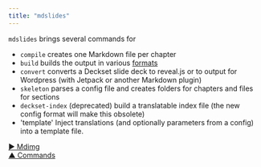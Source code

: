 ```yaml
---
title: "mdslides"
---
```



`mdslides` brings several commands for

* `compile` creates one Markdown file per chapter
* `build` builds the output in various [formats](formats.html)
* `convert` converts a Deckset slide deck to reveal.js or to output for Wordpress (with Jetpack or another Markdown plugin)
* `skeleton` parses a config file and creates folders for chapters and files for sections
* `deckset-index` (deprecated) build a translatable index file (the new config format will make this obsolete)
* 'template' Inject translations (and optionally parameters from a config) into a template file.



[&#9654; Mdimg](mdimg.html)<br/>[&#9650; Commands](commands.html)

